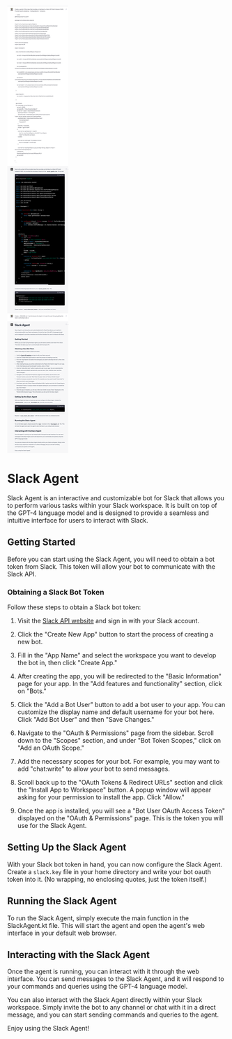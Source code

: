 ![chat_gpt_creates_slack_agent.png](chat_gpt_creates_slack_agent.png)

# Slack Agent

Slack Agent is an interactive and customizable bot for Slack that allows you to perform various tasks within your Slack workspace. It is built on top of the GPT-4 language model and is designed to provide a seamless and intuitive interface for users to interact with Slack.

## Getting Started

Before you can start using the Slack Agent, you will need to obtain a bot token from Slack. This token will allow your bot to communicate with the Slack API.

### Obtaining a Slack Bot Token

Follow these steps to obtain a Slack bot token:

1. Visit the [Slack API website](https://api.slack.com/apps) and sign in with your Slack account.

2. Click the "Create New App" button to start the process of creating a new bot.

3. Fill in the "App Name" and select the workspace you want to develop the bot in, then click "Create App."

4. After creating the app, you will be redirected to the "Basic Information" page for your app. In the "Add features and functionality" section, click on "Bots."

5. Click the "Add a Bot User" button to add a bot user to your app. You can customize the display name and default username for your bot here. Click "Add Bot User" and then "Save Changes."

6. Navigate to the "OAuth & Permissions" page from the sidebar. Scroll down to the "Scopes" section, and under "Bot Token Scopes," click on "Add an OAuth Scope."

7. Add the necessary scopes for your bot. For example, you may want to add "chat:write" to allow your bot to send messages.

8. Scroll back up to the "OAuth Tokens & Redirect URLs" section and click the "Install App to Workspace" button. A popup window will appear asking for your permission to install the app. Click "Allow."

9. Once the app is installed, you will see a "Bot User OAuth Access Token" displayed on the "OAuth & Permissions" page. This is the token you will use for the Slack Agent.

## Setting Up the Slack Agent

With your Slack bot token in hand, you can now configure the Slack Agent. Create a `slack.key` file in your home directory and write your bot oauth token into it. (No wrapping, no enclosing quotes, just the token itself.)

## Running the Slack Agent

To run the Slack Agent, simply execute the main function in the SlackAgent.kt file. This will start the agent and open the agent's web interface in your default web browser.

## Interacting with the Slack Agent

Once the agent is running, you can interact with it through the web interface. You can send messages to the Slack Agent, and it will respond to your commands and queries using the GPT-4 language model.

You can also interact with the Slack Agent directly within your Slack workspace. Simply invite the bot to any channel or chat with it in a direct message, and you can start sending commands and queries to the agent.

Enjoy using the Slack Agent!

